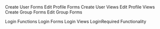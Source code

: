 Create User Forms
Edit Profile Forms
Create User Views
Edit Profile Views
Create Group Forms
Edit Group Forms

Login Functions
Login Forms
Login Views
LoginRequired Functionality